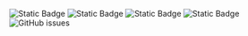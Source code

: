 ![Static Badge](https://img.shields.io/badge/blacklists-60-000000) ![Static Badge](https://img.shields.io/badge/blacklisted-2930534-cc0000) ![Static Badge](https://img.shields.io/badge/whitelisted-2242-00CC00) ![Static Badge](https://img.shields.io/badge/streaming_blacklist-28106-000000) ![GitHub issues](https://img.shields.io/github/issues/fabriziosalmi/blacklists)

